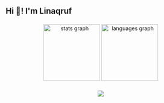 <h2 align="left">Hi 👋! I'm Linaqruf</h2>

###

<div align="center">
  <img src="https://github-readme-stats.vercel.app/api?username=Linaqruf&hide_title=false&hide_rank=false&show_icons=true&include_all_commits=true&count_private=true&disable_animations=false&theme=codeSTACKr&locale=en&hide_border=false" height="150" alt="stats graph"  />
  <img src="https://github-readme-stats.vercel.app/api/top-langs?username=Linaqruf&locale=en&hide_title=false&layout=compact&card_width=320&langs_count=5&theme=codeSTACKr&hide_border=false" height="150" alt="languages graph"  />
</div>

###

<div align="center">
  <img src="https://visitor-badge.laobi.icu/badge?page_id=Linaqruf.Linaqruf&"  />
</div>

###
